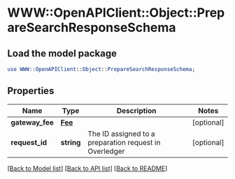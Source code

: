 # WWW::OpenAPIClient::Object::PrepareSearchResponseSchema

## Load the model package
```perl
use WWW::OpenAPIClient::Object::PrepareSearchResponseSchema;
```

## Properties
Name | Type | Description | Notes
------------ | ------------- | ------------- | -------------
**gateway_fee** | [**Fee**](Fee.md) |  | [optional] 
**request_id** | **string** | The ID assigned to a preparation request in Overledger | [optional] 

[[Back to Model list]](../README.md#documentation-for-models) [[Back to API list]](../README.md#documentation-for-api-endpoints) [[Back to README]](../README.md)


